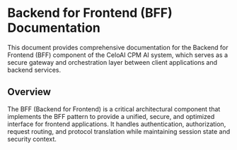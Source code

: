 # Backend for Frontend (BFF) Documentation

This document provides comprehensive documentation for the Backend for Frontend (BFF) component of the CeloAI CPM AI system, which serves as a secure gateway and orchestration layer between client applications and backend services.

## Overview

The BFF (Backend for Frontend) is a critical architectural component that implements the BFF pattern to provide a unified, secure, and optimized interface for frontend applications. It handles authentication, authorization, request routing, and protocol translation while maintaining session state and security context.

```plantuml source="./docs/architecture/diagrams/celoai-cpm-ai/celoai-cpm-ai-c4-component-bff.puml"
```

